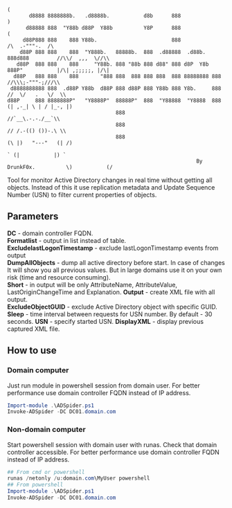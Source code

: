 ```
                                                                                         (
       d8888 8888888b.   .d8888b.           d8b      888                                  )
      d88888 888  "Y88b d88P  Y88b          Y8P      888                                 ( 
     d88P888 888    888 Y88b.                        888                           /\  .-"""-.  /\ 
    d88P 888 888    888  "Y888b.   88888b.  888  .d88888  .d88b.  888d888         //\\/  ,,,  \//\\ 
   d88P  888 888    888     "Y88b. 888 "88b 888 d88" 888 d8P  Y8b 888P"           |/\| ,;;;;;, |/\| 
  d88P   888 888    888       "888 888  888 888 888  888 88888888 888             //\\\;-"""-;///\\ 
 d8888888888 888  .d88P Y88b  d88P 888 d88P 888 Y88b 888 Y8b.     888            //  \/   .   \/  \\ 
d88P     888 8888888P"   "Y8888P"  88888P"  888  "Y88888  "Y8888  888           (| ,-_| \ | / |_-, |) 
                                   888                                            //`__\.-.-./__`\\ 
                                   888                                           // /.-(() ())-.\ \\ 
                                   888                                          (\ |)   "---"   (| /) 
                                                                                 ` (|           |) ` 
                                                             By DrunkF0x.          \)           (/
```

Tool for monitor Active Directory changes in real time without getting all objects.
Instead of this it use replication metadata and Update Sequence Number (USN) to filter current properties of objects.

## Parameters
**DC** - domain controller FQDN.  
**Formatlist** - output in list instead of table.  
**ExcludelastLogonTimestamp** - exclude lastLogonTimestamp events from output  
**DumpAllObjects** - dump all active directory before start. In case of changes It will show you all previous values. But in large domains use it on your own risk (time and resource consuming).  
**Short** - in output will be only AttributeName, AttributeValue, LastOriginChangeTime and Explanation.
**Output** - create XML file with all output.  
**ExcludeObjectGUID** - exclude Active Directory object with specific GUID.
**Sleep** - time interval between requests for USN number. By default - 30 seconds.
**USN** - specify started USN. 
**DisplayXML** - display previous captured XML file.
## How to use
### Domain computer
Just run module in powershell session from domain user. For better performance use domain controller FQDN instead of IP address.
```powershell
Import-module .\ADSpider.ps1
Invoke-ADSpider -DC DC01.domain.com
```
### Non-domain computer
Start powershell session with domain user with runas. Check that domain controller accessible. For better performance use domain controller FQDN instead of IP address.
```powershell
## From cmd or powershell
runas /netonly /u:domain.com\MyUser powershell
## From powershell
Import-module .\ADSpider.ps1
Invoke-ADSpider -DC DC01.domain.com
```
